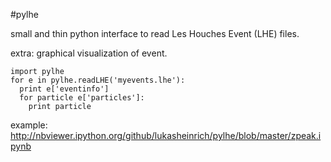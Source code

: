 #pylhe

small and thin python interface to read Les Houches Event (LHE) files.

extra: graphical visualization of event.

    import pylhe
    for e in pylhe.readLHE('myevents.lhe'):
      print e['eventinfo']
      for particle e['particles']:
        print particle

example:
http://nbviewer.ipython.org/github/lukasheinrich/pylhe/blob/master/zpeak.ipynb
